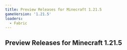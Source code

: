 ```yaml
---
title: Preview Releases for Minecraft 1.21.5
gameVersion: '1.21.5'
loaders:
  - Fabric
---
```


## Preview Releases for Minecraft 1.21.5

